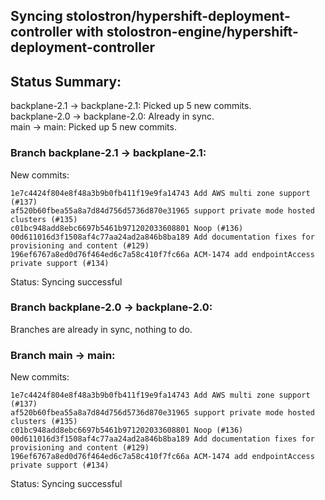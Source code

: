 ## Syncing stolostron/hypershift-deployment-controller with stolostron-engine/hypershift-deployment-controller

## Status Summary:

backplane-2.1 -> backplane-2.1: Picked up 5 new commits.  
backplane-2.0 -> backplane-2.0: Already in sync.  
main -> main: Picked up 5 new commits.  

### Branch backplane-2.1 -> backplane-2.1:

New commits:

```
1e7c4424f804e8f48a3b9b0fb411f19e9fa14743 Add AWS multi zone support (#137)
af520b60fbea55a8a7d84d756d5736d870e31965 support private mode hosted clusters (#135)
c01bc948add8ebc6697b5461b971202033608801 Noop (#136)
00d611016d3f1508af4c77aa24ad2a846b8ba189 Add documentation fixes for provisioning and content (#129)
196ef6767a8ed0d76f464ed6c7a58c410f7fc66a ACM-1474 add endpointAccess private support (#134)
```

Status: Syncing successful

### Branch backplane-2.0 -> backplane-2.0:

Branches are already in sync, nothing to do.

### Branch main -> main:

New commits:

```
1e7c4424f804e8f48a3b9b0fb411f19e9fa14743 Add AWS multi zone support (#137)
af520b60fbea55a8a7d84d756d5736d870e31965 support private mode hosted clusters (#135)
c01bc948add8ebc6697b5461b971202033608801 Noop (#136)
00d611016d3f1508af4c77aa24ad2a846b8ba189 Add documentation fixes for provisioning and content (#129)
196ef6767a8ed0d76f464ed6c7a58c410f7fc66a ACM-1474 add endpointAccess private support (#134)
```

Status: Syncing successful
